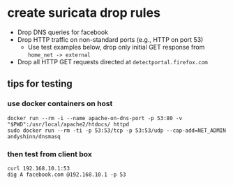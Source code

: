 # create suricata drop rules

* Drop DNS queries for facebook
* Drop HTTP traffic on non-standard ports (e.g., HTTP on port 53)
  * Use test examples below, drop only initial GET response from `home_net -> external`
* Drop all HTTP GET requests directed at `detectportal.firefox.com`

## tips for testing

### use docker containers on host

```
docker run --rm -i --name apache-on-dns-port -p 53:80 -v "$PWD":/usr/local/apache2/htdocs/ httpd
sudo docker run --rm -ti -p 53:53/tcp -p 53:53/udp --cap-add=NET_ADMIN andyshinn/dnsmasq
```

### then test from client box

```
curl 192.168.10.1:53
dig A facebook.com @192.168.10.1 -p 53
```
